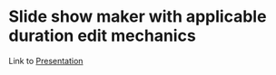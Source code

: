 # Slide show maker with applicable duration edit mechanics


Link to [Presentation](https://docs.google.com/presentation/d/1vYrzhk0fVRUX8VR6hTJoZ05lyz4g6Br9F9kHQULV9aw/edit?usp=sharing)
